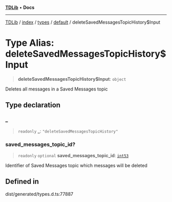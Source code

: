 [**TDLib**](../../../../../../README.md) • **Docs**

***

[TDLib](../../../../../../modules.md) / [index](../../../../../README.md) / [types](../../../README.md) / [default](../README.md) / deleteSavedMessagesTopicHistory$Input

# Type Alias: deleteSavedMessagesTopicHistory$Input

> **deleteSavedMessagesTopicHistory$Input**: `object`

Deletes all messages in a Saved Messages topic

## Type declaration

### \_

> `readonly` **\_**: `"deleteSavedMessagesTopicHistory"`

### saved\_messages\_topic\_id?

> `readonly` `optional` **saved\_messages\_topic\_id**: [`int53`](int53.md)

Identifier of Saved Messages topic which messages will be deleted

## Defined in

dist/generated/types.d.ts:77887
